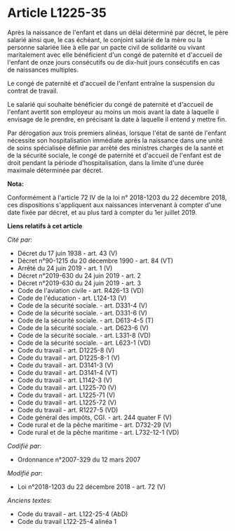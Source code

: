# Article L1225-35

Après la naissance de l'enfant et dans un délai déterminé par décret, le père salarié ainsi que, le cas échéant, le conjoint
salarié de la mère ou la personne salariée liée à elle par un pacte civil de solidarité ou vivant maritalement avec elle
bénéficient d'un congé de paternité et d'accueil de l'enfant de onze jours consécutifs ou de dix-huit jours consécutifs en
cas de naissances multiples.

Le congé de paternité et d'accueil de l'enfant entraîne la suspension du contrat de travail.

Le salarié qui souhaite bénéficier du congé de paternité et d'accueil de l'enfant avertit son employeur au moins un mois
avant la date à laquelle il envisage de le prendre, en précisant la date à laquelle il entend y mettre fin.

Par dérogation aux trois premiers alinéas, lorsque l'état de santé de l'enfant nécessite son hospitalisation immédiate après
la naissance dans une unité de soins spécialisée définie par arrêté des ministres chargés de la santé et de la sécurité
sociale, le congé de paternité et d'accueil de l'enfant est de droit pendant la période d'hospitalisation, dans la limite
d'une durée maximale déterminée par décret.

**Nota:**

Conformément à l'article 72 IV de la loi n° 2018-1203 du 22 décembre 2018, ces dispositions s'appliquent aux naissances
intervenant à compter d'une date fixée par décret, et au plus tard à compter du 1er juillet 2019.

**Liens relatifs à cet article**

_Cité par_:

  - Décret du 17 juin 1938 - art. 43 (V)
  - Décret n°90-1215 du 20 décembre 1990 - art. 84 (VT)
  - Arrêté du 24 juin 2019 - art. 1 (V)
  - Décret n°2019-630 du 24 juin 2019 - art. 2
  - Décret n°2019-630 du 24 juin 2019 - art. 3
  - Code de l'aviation civile - art. R426-13 (VD)
  - Code de l'éducation - art. L124-13 (V)
  - Code de la sécurité sociale. - art. D331-4 (V)
  - Code de la sécurité sociale. - art. D331-6 (V)
  - Code de la sécurité sociale. - art. D613-4-5 (T)
  - Code de la sécurité sociale. - art. D623-6 (V)
  - Code de la sécurité sociale. - art. L331-8 (VD)
  - Code de la sécurité sociale. - art. L623-1 (VD)
  - Code du travail - art. D1225-8 (V)
  - Code du travail - art. D1225-8-1 (V)
  - Code du travail - art. D3141-3 (V)
  - Code du travail - art. D3141-4 (VT)
  - Code du travail - art. L1142-3 (V)
  - Code du travail - art. L1225-70 (V)
  - Code du travail - art. L1225-71 (V)
  - Code du travail - art. L1225-72 (V)
  - Code du travail - art. R1227-5 (VD)
  - Code général des impôts, CGI. - art. 244 quater F (V)
  - Code rural et de la pêche maritime - art. D732-29 (V)
  - Code rural et de la pêche maritime - art. L732-12-1 (VD)

_Codifié par_:

  - Ordonnance n°2007-329 du 12 mars 2007

_Modifié par_:

  - Loi n°2018-1203 du 22 décembre 2018 - art. 72 (V)

_Anciens textes_:

  - Code du travail - art. L122-25-4 (AbD)
  - Code du travail L122-25-4 alinéa 1
